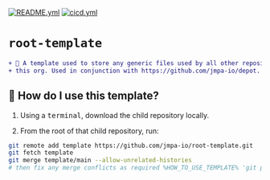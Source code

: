 <!-- markdownlint-disable MD041 MD010 -->
[![README.yml](https://github.com/jmpa-io/root-template/actions/workflows/README.yml/badge.svg)](https://github.com/jmpa-io/root-template/actions/workflows/README.yml)
[![cicd.yml](https://github.com/jmpa-io/root-template/actions/workflows/cicd.yml/badge.svg)](https://github.com/jmpa-io/root-template/actions/workflows/cicd.yml)

# `root-template`

```diff
+ 🧱 A template used to store any generic files used by all other repositories in
+ this org. Used in conjunction with https://github.com/jmpa-io/depot.
```

## 🧠 How do I use this template?

1. Using a <kbd>terminal</kbd>, download the child repository locally.

2. From the root of that child repository, run:
```bash
git remote add template https://github.com/jmpa-io/root-template.git
git fetch template
git merge template/main --allow-unrelated-histories
# then fix any merge conflicts as required %HOW_TO_USE_TEMPLATE% 'git push' when ready.
```
